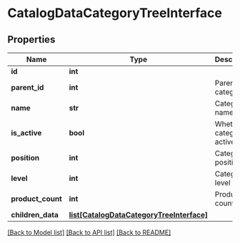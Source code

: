 # CatalogDataCategoryTreeInterface

## Properties
Name | Type | Description | Notes
------------ | ------------- | ------------- | -------------
**id** | **int** |  | [optional] 
**parent_id** | **int** | Parent category ID | 
**name** | **str** | Category name | 
**is_active** | **bool** | Whether category is active | 
**position** | **int** | Category position | 
**level** | **int** | Category level | 
**product_count** | **int** | Product count | 
**children_data** | [**list[CatalogDataCategoryTreeInterface]**](CatalogDataCategoryTreeInterface.md) |  | 

[[Back to Model list]](../README.md#documentation-for-models) [[Back to API list]](../README.md#documentation-for-api-endpoints) [[Back to README]](../README.md)


